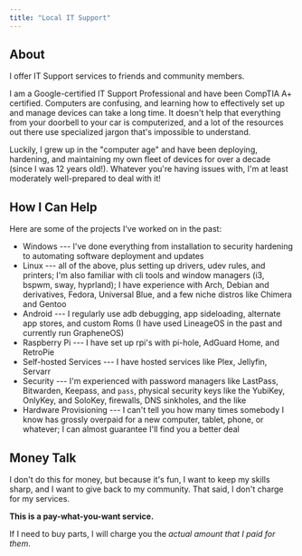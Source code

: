 ```yaml
---
title: "Local IT Support"
---
```


## About

I offer IT Support services to friends and community members.

I am a Google-certified IT Support Professional and have been CompTIA A+ certified. Computers are confusing, and learning how to effectively set up and manage devices can take a long time. It doesn't help that everything from your doorbell to your car is computerized, and a lot of the resources out there use specialized jargon that's impossible to understand.

Luckily, I grew up in the "computer age" and have been deploying, hardening, and maintaining my own fleet of devices for over a decade (since I was 12 years old!). Whatever you're having issues with, I'm at least moderately well-prepared to deal with it! 

## How I Can Help

Here are some of the projects I've worked on in the past:

- Windows --- I've done everything from installation to security hardening to automating software deployment and updates
- Linux --- all of the above, plus setting up drivers, udev rules, and printers; I'm also familiar with cli tools and window managers (i3, bspwm, sway, hyprland); I have experience with Arch, Debian and derivatives, Fedora, Universal Blue, and a few niche distros like Chimera and Gentoo
- Android --- I regularly use adb debugging, app sideloading, alternate app stores, and custom Roms (I have used LineageOS in the past and currently run GrapheneOS)
- Raspberry Pi --- I have set up rpi's with pi-hole, AdGuard Home, and RetroPie
- Self-hosted Services --- I have hosted services like Plex, Jellyfin, Servarr
- Security --- I'm experienced with password managers like LastPass, Bitwarden, Keepass, and `pass`, physical security keys like the YubiKey, OnlyKey, and SoloKey, firewalls, DNS sinkholes, and the like
- Hardware Provisioning --- I can't tell you how many times somebody I know has grossly overpaid for a new computer, tablet, phone, or whatever; I can almost guarantee I'll find you a better deal

## Money Talk

I don't do this for money, but because it's fun, I want to keep my skills sharp, and I want to give back to my community. That said, I don't charge for my services.

**This is a pay-what-you-want service.**

If I need to buy parts, I will charge you the *actual amount that I paid for them*.